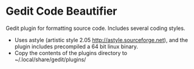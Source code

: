 Gedit Code Beautifier
===

Gedit plugin for formatting source code. Includes several coding styles.

* Uses astyle (artistic style 2.05 http://astyle.sourceforge.net), and the plugin includes precompiled a 64 bit linux binary.
* Copy the contents of the plugins directory to ~/.local/share/gedit/plugins/
